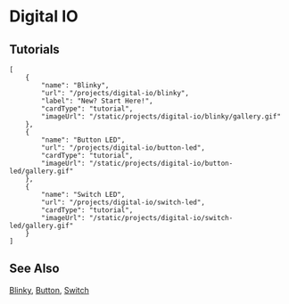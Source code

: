 # Digital IO

## Tutorials

```codecard
[
    {
        "name": "Blinky",
        "url": "/projects/digital-io/blinky",
        "label": "New? Start Here!",
        "cardType": "tutorial",
        "imageUrl": "/static/projects/digital-io/blinky/gallery.gif"
    },
    {
        "name": "Button LED",
        "url": "/projects/digital-io/button-led",
        "cardType": "tutorial",
        "imageUrl": "/static/projects/digital-io/button-led/gallery.gif"
    },
    {
        "name": "Switch LED",
        "url": "/projects/digital-io/switch-led",
        "cardType": "tutorial",
        "imageUrl": "/static/projects/digital-io/switch-led/gallery.gif"
    }
]
```

## See Also

[Blinky](/projects/digital-io/blinky),
[Button](/projects/digital-io/button-led),
[Switch](/projects/digital-io/switch-led)
